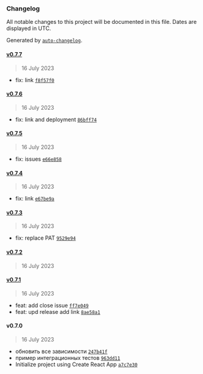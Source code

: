 ### Changelog

All notable changes to this project will be documented in this file. Dates are displayed in UTC.

Generated by [`auto-changelog`](https://github.com/CookPete/auto-changelog).

#### [v0.7.7](https://github.com/dima117/unit-demo-cra/compare/v0.7.6...v0.7.7)

> 16 July 2023

- fix: link [`f8f57f0`](https://github.com/dima117/unit-demo-cra/commit/f8f57f06428475ff2725c317efca072545923855)

#### [v0.7.6](https://github.com/dima117/unit-demo-cra/compare/v0.7.5...v0.7.6)

> 16 July 2023

- fix: link and deployment [`86bff74`](https://github.com/dima117/unit-demo-cra/commit/86bff74b62c269f308be2e78062378cb9671fdf9)

#### [v0.7.5](https://github.com/dima117/unit-demo-cra/compare/v0.7.4...v0.7.5)

> 16 July 2023

- fix: issues [`e66e858`](https://github.com/dima117/unit-demo-cra/commit/e66e858eef034f44774e9eea79c4a468cf0a34b3)

#### [v0.7.4](https://github.com/dima117/unit-demo-cra/compare/v0.7.3...v0.7.4)

> 16 July 2023

- fix: link [`e67be9a`](https://github.com/dima117/unit-demo-cra/commit/e67be9ab2a2a77fe0ec6803b54b377b3e4486757)

#### [v0.7.3](https://github.com/dima117/unit-demo-cra/compare/v0.7.2...v0.7.3)

> 16 July 2023

- fix: replace PAT [`9529e94`](https://github.com/dima117/unit-demo-cra/commit/9529e946676cf47a5d25017ad0391ebfa8ce6391)

#### [v0.7.2](https://github.com/dima117/unit-demo-cra/compare/v0.7.1...v0.7.2)

> 16 July 2023

#### [v0.7.1](https://github.com/dima117/unit-demo-cra/compare/v0.7.0...v0.7.1)

> 16 July 2023

- feat: add close issue [`ff7e049`](https://github.com/dima117/unit-demo-cra/commit/ff7e049a8ead9315cafcc66505b6969285f06225)
- feat: upd release add link [`8ae58a1`](https://github.com/dima117/unit-demo-cra/commit/8ae58a148ccd5c28b4cf5af737ecbc651a3a5747)

#### v0.7.0

> 16 July 2023

- обновить все зависимости [`247b41f`](https://github.com/dima117/unit-demo-cra/commit/247b41f5e5211e835f4b637014e39da215a75932)
- пример интеграционных тестов [`963dd11`](https://github.com/dima117/unit-demo-cra/commit/963dd11e8d8c9eca130beeb964a22d86d79cb84e)
- Initialize project using Create React App [`a7c7e30`](https://github.com/dima117/unit-demo-cra/commit/a7c7e300ff72c042eb22a3b9bf4637bffd2a6415)
